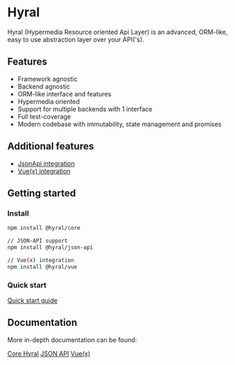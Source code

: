 # Hyral

Hyral (Hypermedia Resource oriented Api Layer) is an advanced, ORM-like, easy to use abstraction layer over your
API('s).

## Features
* Framework agnostic
* Backend agnostic
* ORM-like interface and features
* Hypermedia oriented
* Support for multiple backends with 1 interface
* Full test-coverage
* Modern codebase with immutability, state management and promises

## Additional features
* [JsonApi integration](packages/json-api/README.md)
* [Vue(x) integration](packages/vue/README.md)

## Getting started

### Install

```bash
npm install @hyral/core

// JSON-API support
npm install @hyral/json-api

// Vue(x) integration
npm install @hyral/vue
```

### Quick start
[Quick start guide](packages/core/documentation/Guides/quick-start.md)

## Documentation

More in-depth documentation can be found:

[Core Hyral](packages/core/documentation/README.md)
[JSON API](packages/json-api/documentation/README.md)
[Vue(x)](packages/vue/documentation/README.md)
